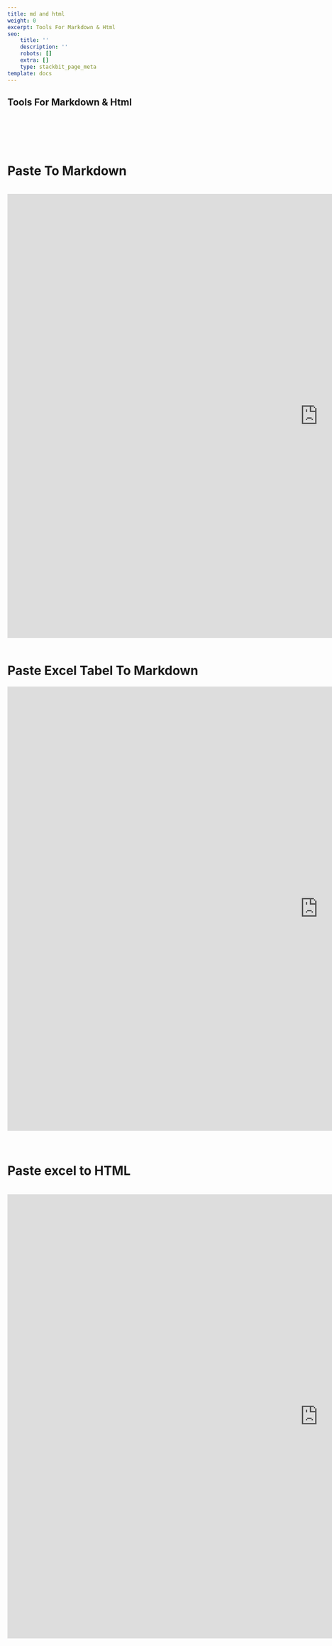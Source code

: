```yaml
---
title: md and html
weight: 0
excerpt: Tools For Markdown & Html
seo:
    title: ''
    description: ''
    robots: []
    extra: []
    type: stackbit_page_meta
template: docs
---
```


## Tools For Markdown & Html

<br>
<br>
<br>
<br>

<h1>   Paste To Markdown </h1>
<br>
<iframe sandbox="allow-scripts"   style="z-index:-1!important; overflow:scroll;resize:both;" class="block-content" src="https://euangoddard.github.io/clipboard2markdown/" height="1000px" width="1400px" scrolling="yes" frameborder="no" loading="lazy" allowtransparency="true" allowfullscreen="true"  frameborder="0" ></iframe>



<br>
<br>
<h1>   Paste Excel Tabel To Markdown </h1>
<iframe sandbox="allow-scripts"   style="z-index:-1!important; overflow:scroll;resize:both;" class="block-content" src="https://codepen.io/bgoonz/embed/JjNaPpL?default-tab=result&theme-id=light" height="1000px" width="1400px" scrolling="yes" frameborder="no" loading="lazy" allowtransparency="true" allowfullscreen="true"  frameborder="0" ></iframe>
<br>
<br>
<br>
<h1>Paste excel to HTML</h1>
<br>
<iframe sandbox="allow-scripts"   style="z-index:-1!important; overflow:scroll;resize:both;" class="block-content" src="https://pedantic-wing-adbf82.netlify.app/" height="1000px" width="1400px" scrolling="yes" frameborder="no" loading="lazy" allowtransparency="true" allowfullscreen="true"  frameborder="0" ></iframe>
<br>
